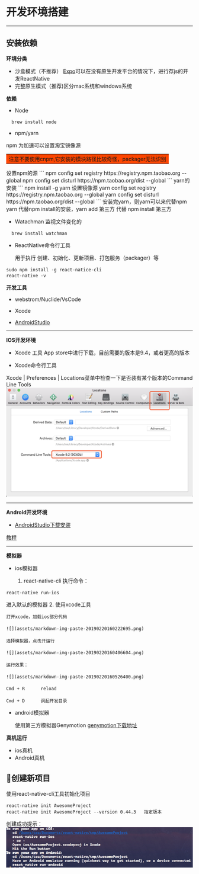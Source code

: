 # 开发环境搭建
----
## 安装依赖
**环境分类**
* 沙盒模式（不推荐） [Expo](https://docs.expo.io/)可以在没有原生开发平台的情况下，进行存js的开发ReactNative
* 完整原生模式（推荐)区分mac系统和windows系统

**依赖**
* Node
```
  brew install node
```

* npm/yarn

 npm 为加速可以设置淘宝镜像源
<table><tr><td bgcolor=#FF4500>注意不要使用cnpm,它安装的模块路径比较奇怪，packager无法识别</td></tr></table>
设置npm的源
```
npm config set registry https://registry.npm.taobao.org --global
npm config set disturl https://npm.taobao.org/dist --global
```
yarn的安装
```
npm install -g yarn
设置镜像源
yarn config set registry https://registry.npm.taobao.org --global
yarn config set disturl https://npm.taobao.org/dist --global
```
安装完yarn，则yarn可以来代替npm
yarn 代替npm install的安装，yarn add 第三方  代替 npm install 第三方


* Watachman 监视文件变化的
```
  brew install watchman
```

* ReactNative命令行工具

  用于执行 创建、初始化、更新项目、打包服务（packager）等
```
sudo npm install -g react-natice-cli
react-native -v
```

**开发工具**
* webstrom/Nuclide/VsCode
* Xcode

* [AndroidStudio](https://developer.android.google.cn/studio/)

---
**IOS开发环境**
* Xcode 工具
App store中进行下载，目前需要的版本是9.4，或者更高的版本

* Xcode命令行工具

 Xcode | Preferences | Locations菜单中检查一下是否装有某个版本的Command Line Tools
 ![](assets/markdown-img-paste-20190220144243589.png)

---
 **Android开发环境**
 * [AndroidStudio下载安装](https://developer.android.google.cn/studio/)

 [教程](https://www.jianshu.com/p/24f45a411c80)






---
**模拟器**
* ios模拟器

  1. react-native-cli 执行命令：
```
react-native run-ios
```
进入默认的模拟器
  2. 使用xcode工具

    打开xcode，加载ios部分代码

    ![](assets/markdown-img-paste-20190220160222695.png)

    选择模拟器，点击开运行

    ![](assets/markdown-img-paste-20190220160406604.png)

    运行效果：

    ![](assets/markdown-img-paste-20190220160526400.png)

    Cmd + R      reload

    Cmd + D      调起开发目录

* android模拟器

  使用第三方模拟器Genymotion
[  genymotion下载地址](https://www.genymotion.com/download/)


**真机运行**
* ios真机
* Android真机




## 创建新项目

使用react-native-cli工具初始化项目
```
react-native init AwesomeProject
react-native init AwesomeProject --version 0.44.3   指定版本
```
创建成功提示：
![](assets/markdown-img-paste-20190220145524809.png)
